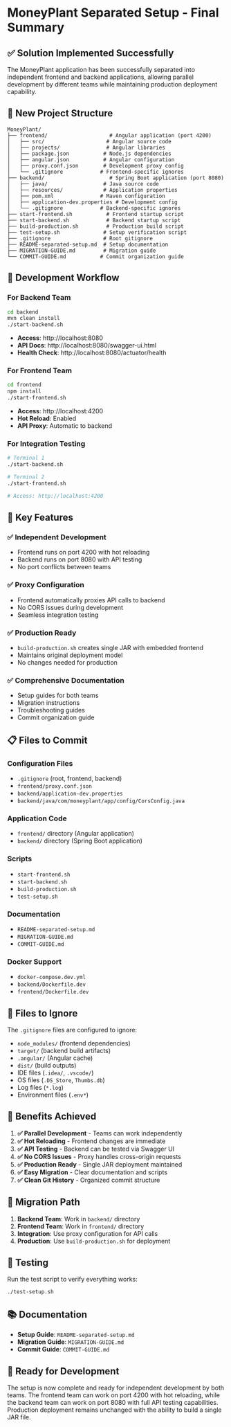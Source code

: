 # MoneyPlant Separated Setup - Final Summary

## ✅ **Solution Implemented Successfully**

The MoneyPlant application has been successfully separated into independent frontend and backend applications, allowing parallel development by different teams while maintaining production deployment capability.

## 📁 **New Project Structure**

```
MoneyPlant/
├── frontend/                    # Angular application (port 4200)
│   ├── src/                    # Angular source code
│   ├── projects/               # Angular libraries
│   ├── package.json           # Node.js dependencies
│   ├── angular.json           # Angular configuration
│   ├── proxy.conf.json        # Development proxy config
│   └── .gitignore            # Frontend-specific ignores
├── backend/                     # Spring Boot application (port 8080)
│   ├── java/                  # Java source code
│   ├── resources/             # Application properties
│   ├── pom.xml               # Maven configuration
│   ├── application-dev.properties # Development config
│   └── .gitignore            # Backend-specific ignores
├── start-frontend.sh           # Frontend startup script
├── start-backend.sh            # Backend startup script
├── build-production.sh         # Production build script
├── test-setup.sh              # Setup verification script
├── .gitignore                 # Root gitignore
├── README-separated-setup.md  # Setup documentation
├── MIGRATION-GUIDE.md         # Migration guide
└── COMMIT-GUIDE.md           # Commit organization guide
```

## 🚀 **Development Workflow**

### **For Backend Team**
```bash
cd backend
mvn clean install
./start-backend.sh
```
- **Access**: http://localhost:8080
- **API Docs**: http://localhost:8080/swagger-ui.html
- **Health Check**: http://localhost:8080/actuator/health

### **For Frontend Team**
```bash
cd frontend
npm install
./start-frontend.sh
```
- **Access**: http://localhost:4200
- **Hot Reload**: Enabled
- **API Proxy**: Automatic to backend

### **For Integration Testing**
```bash
# Terminal 1
./start-backend.sh

# Terminal 2
./start-frontend.sh

# Access: http://localhost:4200
```

## 🔧 **Key Features**

### ✅ **Independent Development**
- Frontend runs on port 4200 with hot reloading
- Backend runs on port 8080 with API testing
- No port conflicts between teams

### ✅ **Proxy Configuration**
- Frontend automatically proxies API calls to backend
- No CORS issues during development
- Seamless integration testing

### ✅ **Production Ready**
- `build-production.sh` creates single JAR with embedded frontend
- Maintains original deployment model
- No changes needed for production

### ✅ **Comprehensive Documentation**
- Setup guides for both teams
- Migration instructions
- Troubleshooting guides
- Commit organization guide

## 📋 **Files to Commit**

### **Configuration Files**
- `.gitignore` (root, frontend, backend)
- `frontend/proxy.conf.json`
- `backend/application-dev.properties`
- `backend/java/com/moneyplant/app/config/CorsConfig.java`

### **Application Code**
- `frontend/` directory (Angular application)
- `backend/` directory (Spring Boot application)

### **Scripts**
- `start-frontend.sh`
- `start-backend.sh`
- `build-production.sh`
- `test-setup.sh`

### **Documentation**
- `README-separated-setup.md`
- `MIGRATION-GUIDE.md`
- `COMMIT-GUIDE.md`

### **Docker Support**
- `docker-compose.dev.yml`
- `backend/Dockerfile.dev`
- `frontend/Dockerfile.dev`

## 🚫 **Files to Ignore**

The `.gitignore` files are configured to ignore:
- `node_modules/` (frontend dependencies)
- `target/` (backend build artifacts)
- `.angular/` (Angular cache)
- `dist/` (build outputs)
- IDE files (`.idea/`, `.vscode/`)
- OS files (`.DS_Store`, `Thumbs.db`)
- Log files (`*.log`)
- Environment files (`.env*`)

## 🎯 **Benefits Achieved**

1. **✅ Parallel Development** - Teams can work independently
2. **✅ Hot Reloading** - Frontend changes are immediate
3. **✅ API Testing** - Backend can be tested via Swagger UI
4. **✅ No CORS Issues** - Proxy handles cross-origin requests
5. **✅ Production Ready** - Single JAR deployment maintained
6. **✅ Easy Migration** - Clear documentation and scripts
7. **✅ Clean Git History** - Organized commit structure

## 🔄 **Migration Path**

1. **Backend Team**: Work in `backend/` directory
2. **Frontend Team**: Work in `frontend/` directory
3. **Integration**: Use proxy configuration for API calls
4. **Production**: Use `build-production.sh` for deployment

## 🧪 **Testing**

Run the test script to verify everything works:
```bash
./test-setup.sh
```

## 📚 **Documentation**

- **Setup Guide**: `README-separated-setup.md`
- **Migration Guide**: `MIGRATION-GUIDE.md`
- **Commit Guide**: `COMMIT-GUIDE.md`

## 🎉 **Ready for Development**

The setup is now complete and ready for independent development by both teams. The frontend team can work on port 4200 with hot reloading, while the backend team can work on port 8080 with full API testing capabilities. Production deployment remains unchanged with the ability to build a single JAR file. 